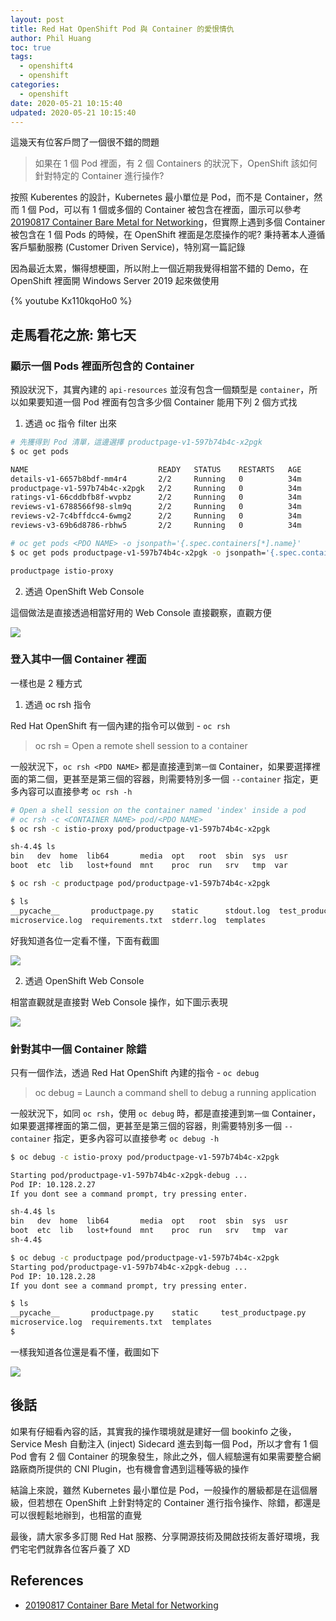 ```yaml
---
layout: post
title: Red Hat OpenShift Pod 與 Container 的愛恨情仇
author: Phil Huang
toc: true
tags:
  - openshift4
  - openshift
categories:
  - openshift
date: 2020-05-21 10:15:40
udpated: 2020-05-21 10:15:40
---
```


這幾天有位客戶問了一個很不錯的問題

> 如果在 1 個 Pod 裡面，有 2 個 Containers 的狀況下，OpenShift 該如何針對特定的 Container 進行操作?

按照 Kuberentes 的設計，Kubernetes 最小單位是 Pod，而不是 Container，然而 1 個 Pod，可以有 1 個或多個的 Container 被包含在裡面，圖示可以參考 [20190817 Container Bare Metal for Networking][1]，但實際上遇到多個 Container 被包含在 1 個 Pods 的時候，在 OpenShift 裡面是怎麼操作的呢? 秉持著本人遵循客戶驅動服務 (Customer Driven Service)，特別寫一篇記錄

因為最近太累，懶得想梗圖，所以附上一個近期我覺得相當不錯的 Demo，在 OpenShift 裡面開 Windows Server 2019 起來做使用

{% youtube Kx110kqoHo0 %}

<!--more-->

## 走馬看花之旅: 第七天

### 顯示一個 Pods 裡面所包含的 Container

預設狀況下，其實內建的 `api-resources` 並沒有包含一個類型是 `container`，所以如果要知道一個 Pod 裡面有包含多少個 Container 能用下列 2 個方式找

1. 透過 oc 指令 filter 出來
```bash
# 先獲得到 Pod 清單，這邊選擇 productpage-v1-597b74b4c-x2pgk
$ oc get pods

NAME                             READY   STATUS    RESTARTS   AGE
details-v1-6657b8bdf-mm4r4       2/2     Running   0          34m
productpage-v1-597b74b4c-x2pgk   2/2     Running   0          34m
ratings-v1-66cddbfb8f-wvpbz      2/2     Running   0          34m
reviews-v1-6788566f98-slm9q      2/2     Running   0          34m
reviews-v2-7c4bffdcc4-6wmg2      2/2     Running   0          34m
reviews-v3-69b6d8786-rbhw5       2/2     Running   0          34m

# oc get pods <PDO NAME> -o jsonpath='{.spec.containers[*].name}'
$ oc get pods productpage-v1-597b74b4c-x2pgk -o jsonpath='{.spec.containers[*].name}'

productpage istio-proxy
```

2. 透過 OpenShift Web Console

這個做法是直接透過相當好用的 Web Console 直接觀察，直觀方便

![](/images/show-containes.png)

### 登入其中一個 Container 裡面

一樣也是 2 種方式

1. 透過 oc rsh 指令

Red Hat OpenShift 有一個內建的指令可以做到 - `oc rsh`

> oc rsh = Open a remote shell session to a container

一般狀況下，`oc rsh <PDO NAME>` 都是直接連到`第一個` Container，如果要選擇裡面的第二個，更甚至是第三個的容器，則需要特別多一個 `--container` 指定，更多內容可以直接參考 `oc rsh -h`

```bash
# Open a shell session on the container named 'index' inside a pod
# oc rsh -c <CONTAINER NAME> pod/<PDO NAME>
$ oc rsh -c istio-proxy pod/productpage-v1-597b74b4c-x2pgk

sh-4.4$ ls
bin   dev  home  lib64       media  opt   root  sbin  sys  usr
boot  etc  lib   lost+found  mnt    proc  run   srv   tmp  var

$ oc rsh -c productpage pod/productpage-v1-597b74b4c-x2pgk

$ ls
__pycache__       productpage.py    static      stdout.log  test_productpage.py
microservice.log  requirements.txt  stderr.log  templates
```

好我知道各位一定看不懂，下面有截圖

![](/images/rsh-container.png)


2. 透過 OpenShift Web Console

相當直觀就是直接對 Web Console 操作，如下圖示表現

![](/images/terminal-container.gif)

### 針對其中一個 Container 除錯

只有一個作法，透過 Red Hat OpenShift 內建的指令 - `oc debug`

> oc debug = Launch a command shell to debug a running application

一般狀況下，如同 `oc rsh`，使用 `oc debug` 時，都是直接連到`第一個` Container，如果要選擇裡面的第二個，更甚至是第三個的容器，則需要特別多一個 `--container` 指定，更多內容可以直接參考 `oc debug -h`

```bash
$ oc debug -c istio-proxy pod/productpage-v1-597b74b4c-x2pgk

Starting pod/productpage-v1-597b74b4c-x2pgk-debug ...
Pod IP: 10.128.2.27
If you dont see a command prompt, try pressing enter.

sh-4.4$ ls
bin   dev  home  lib64       media  opt   root  sbin  sys  usr
boot  etc  lib   lost+found  mnt    proc  run   srv   tmp  var
sh-4.4$

$ oc debug -c productpage pod/productpage-v1-597b74b4c-x2pgk
Starting pod/productpage-v1-597b74b4c-x2pgk-debug ...
Pod IP: 10.128.2.28
If you dont see a command prompt, try pressing enter.

$ ls
__pycache__       productpage.py    static     test_productpage.py
microservice.log  requirements.txt  templates
$
```

一樣我知道各位還是看不懂，截圖如下

![](/images/debug-container.png)

## 後話

如果有仔細看內容的話，其實我的操作環境就是建好一個 bookinfo 之後，Service Mesh 自動注入 (inject) Sidecard 進去到每一個 Pod，所以才會有 1 個 Pod 會有 2 個 Container 的現象發生，除此之外，個人經驗還有如果需要整合網路廠商所提供的 CNI Plugin，也有機會會遇到這種等級的操作

結論上來說，雖然 Kubernetes 最小單位是 Pod，一般操作的層級都是在這個層級，但若想在 OpenShift 上針對特定的 Container 進行指令操作、除錯，都還是可以很輕鬆地辦到，也相當的直覺

最後，請大家多多訂閱 Red Hat 服務、分享開源技術及開啟技術友善好環境，我們宅宅們就靠各位客戶養了 XD

## References

- [20190817 Container Bare Metal for Networking][1]

[1]: https://speakerdeck.com/pichuang/20190817-container-bare-metal-for-networking?slide=6